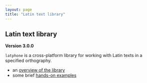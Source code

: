 ```yaml
---
layout: page
title: "Latin text library"
---
```



## Latin text library

**Version 3.0.0**

`latphone` is a cross-platform library for working with Latin texts in a specified orthography.


-   an [overview of the library](overview/)
-   some brief [hands-on examples](quick/)
